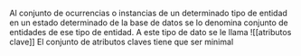 Al conjunto de ocurrencias o instancias de un determinado tipo de entidad en un estado determinado de la base de datos se lo denomina conjunto de entidades de ese tipo de entidad. A este tipo de dato se le llama ![[atributos clave]]
El conjunto de atributos claves tiene que ser minimal